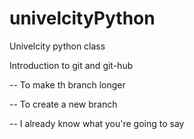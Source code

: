 # univelcityPython
Univelcity python class

Introduction to git and git-hub

-- To make th branch longer

-- To create a new branch 

-- I already know what you're going to say